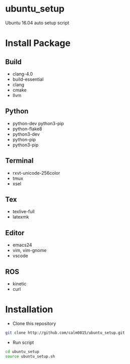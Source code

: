 # ubuntu_setup
Ubuntu 16.04 auto setup script

# Install Package
## Build
- clang-4.0
- build-essential
- clang
- cmake
- llvm

## Python
- python-dev python3-pip
- python-flake8
- python3-dev
- python-pip
- python3-pip

## Terminal
- rxvt-unicode-256color
- tmux
- xsel

## Tex
- texlive-full
- latexmk

## Editor
- emacs24
- vim, vim-gnome
- vscode

## ROS
- kinetic
- curl

# Installation
- Clone this repository
```bash
git clone http://github.com/calm0815/ubuntu_setup.git
```

- Run script
```bash
cd ubuntu_setup
source ubuntu_setup.sh
```

